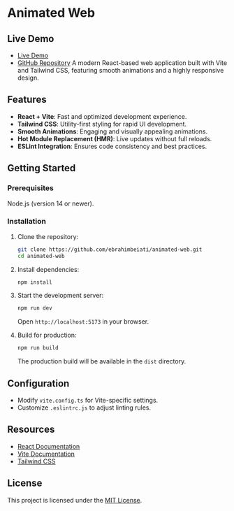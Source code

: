 # Animated Web
## Live Demo 
- [Live Demo](https://animated-web1.netlify.app/)
- [GitHub Repository](https://github.com/ebrahimbeiati/animated-web)
A modern React-based web application built with Vite and Tailwind CSS, featuring smooth animations and a highly responsive design.

## Features

- **React + Vite**: Fast and optimized development experience.
- **Tailwind CSS**: Utility-first styling for rapid UI development.
- **Smooth Animations**: Engaging and visually appealing animations.
- **Hot Module Replacement (HMR)**: Live updates without full reloads.
- **ESLint Integration**: Ensures code consistency and best practices.

## Getting Started

### Prerequisites
Node.js (version 14 or newer).

### Installation
1. Clone the repository:
   ```bash
   git clone https://github.com/ebrahimbeiati/animated-web.git
   cd animated-web
   ```
2. Install dependencies:
   ```bash
   npm install
   ```
3. Start the development server:
   ```bash
   npm run dev
   ```
   Open `http://localhost:5173` in your browser.

4. Build for production:
   ```bash
   npm run build
   ```
   The production build will be available in the `dist` directory.

## Configuration

- Modify `vite.config.ts` for Vite-specific settings.
- Customize `.eslintrc.js` to adjust linting rules.

## Resources
- [React Documentation](https://reactjs.org/)
- [Vite Documentation](https://vitejs.dev/)
- [Tailwind CSS](https://tailwindcss.com/)

## License
This project is licensed under the [MIT License](./LICENSE).

